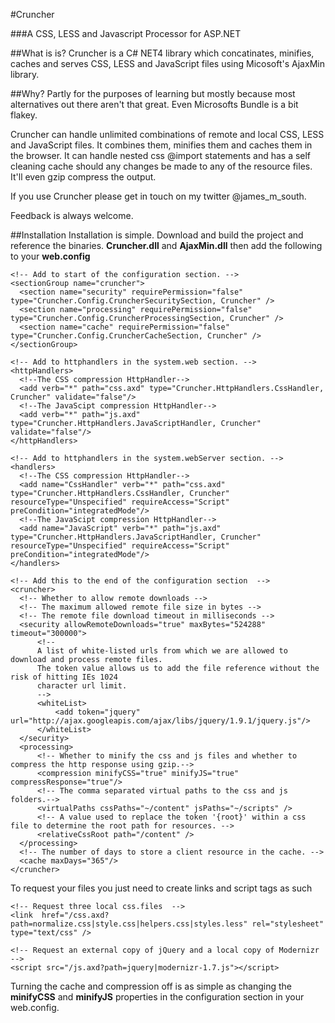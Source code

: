 #Cruncher

###A CSS, LESS and Javascript Processor for ASP.NET

##What is is?
Cruncher is a C# NET4 library which concatinates, minifies, caches and serves CSS, LESS and JavaScript files using Micosoft's AjaxMin library.

##Why?
Partly for the purposes of learning but mostly because most alternatives out there aren't that great. Even Microsofts Bundle is a bit flakey.

Cruncher can handle unlimited combinations of remote and local CSS, LESS and JavaScript files. It combines them, minifies them and caches them in the browser. It can handle nested css @import statements and has a self cleaning cache should any changes be made to any of the resource files. It'll even gzip compress the output.

If you use Cruncher please get in touch on my twitter @james_m_south.

Feedback is always welcome.

##Installation
Installation is simple. Download and build the project and reference the binaries. **Cruncher.dll** and **AjaxMin.dll**
then add the following to your **web.config**

    <!-- Add to start of the configuration section. -->
    <sectionGroup name="cruncher">
      <section name="security" requirePermission="false" type="Cruncher.Config.CruncherSecuritySection, Cruncher" />
      <section name="processing" requirePermission="false" type="Cruncher.Config.CruncherProcessingSection, Cruncher" />
      <section name="cache" requirePermission="false" type="Cruncher.Config.CruncherCacheSection, Cruncher" />
    </sectionGroup>
  
    <!-- Add to httphandlers in the system.web section. -->
    <httpHandlers>
      <!--The CSS compression HttpHandler-->
      <add verb="*" path="css.axd" type="Cruncher.HttpHandlers.CssHandler, Cruncher" validate="false"/>
      <!--The JavaScipt compression HttpHandler-->
      <add verb="*" path="js.axd" type="Cruncher.HttpHandlers.JavaScriptHandler, Cruncher" validate="false"/>
    </httpHandlers>
    
    <!-- Add to httphandlers in the system.webServer section. -->
    <handlers>
      <!--The CSS compression HttpHandler-->
      <add name="CssHandler" verb="*" path="css.axd" type="Cruncher.HttpHandlers.CssHandler, Cruncher" resourceType="Unspecified" requireAccess="Script" preCondition="integratedMode"/>
      <!--The JavaScipt compression HttpHandler-->
      <add name="JavaScript" verb="*" path="js.axd"  type="Cruncher.HttpHandlers.JavaScriptHandler, Cruncher" resourceType="Unspecified" requireAccess="Script" preCondition="integratedMode"/>
    </handlers>
  
    <!-- Add this to the end of the configuration section  -->
    <cruncher>
      <!-- Whether to allow remote downloads -->
      <!-- The maximum allowed remote file size in bytes -->
      <!-- The remote file download timeout in milliseconds -->
      <security allowRemoteDownloads="true" maxBytes="524288" timeout="300000">
          <!--
          A list of white-listed urls from which we are allowed to download and process remote files.
          The token value allows us to add the file reference without the risk of hitting IEs 1024 
          character url limit.
          -->
          <whiteList>
              <add token="jquery" url="http://ajax.googleapis.com/ajax/libs/jquery/1.9.1/jquery.js"/>
          </whiteList>
      </security>
      <processing>
          <!-- Whether to minify the css and js files and whether to compress the http response using gzip.-->
          <compression minifyCSS="true" minifyJS="true" compressResponse="true"/>
          <!-- The comma separated virtual paths to the css and js folders.-->
          <virtualPaths cssPaths="~/content" jsPaths="~/scripts" />
          <!-- A value used to replace the token '{root}' within a css file to determine the root path for resources. -->
          <relativeCssRoot path="/content" />
      </processing>
      <!-- The number of days to store a client resource in the cache. -->
      <cache maxDays="365"/>
    </cruncher>
  
To request your files you just need to create links and script tags as such

    <!-- Request three local css.files  -->
    <link  href="/css.axd?path=normalize.css|style.css|helpers.css|styles.less" rel="stylesheet" type="text/css" />
    
    <!-- Request an external copy of jQuery and a local copy of Modernizr  -->
    <script src="/js.axd?path=jquery|modernizr-1.7.js"></script>
    
Turning the cache and compression off is as simple as changing the **minifyCSS** and **minifyJS** properties in the configuration section in your web.config.
